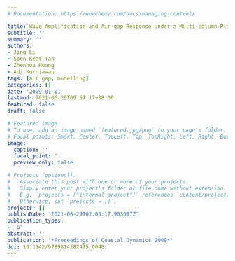 ```yaml
---
# Documentation: https://wowchemy.com/docs/managing-content/

title: Wave Amplification and Air-gap Response under a Multi-column Platform
subtitle: ''
summary: ''
authors:
- Jing Li
- Soon Keat Tan
- Zhenhua Huang
- Adi Kurniawan
tags: [air gap, modelling]
categories: []
date: '2009-01-01'
lastmod: 2021-06-29T09:57:17+08:00
featured: false
draft: false

# Featured image
# To use, add an image named `featured.jpg/png` to your page's folder.
# Focal points: Smart, Center, TopLeft, Top, TopRight, Left, Right, BottomLeft, Bottom, BottomRight.
image:
  caption: ''
  focal_point: ''
  preview_only: false

# Projects (optional).
#   Associate this post with one or more of your projects.
#   Simply enter your project's folder or file name without extension.
#   E.g. `projects = ["internal-project"]` references `content/project/deep-learning/index.md`.
#   Otherwise, set `projects = []`.
projects: []
publishDate: '2021-06-29T02:03:17.903097Z'
publication_types:
- '6'
abstract: ''
publication: '*Proceedings of Coastal Dynamics 2009*'
doi: 10.1142/9789814282475_0048
---
```

